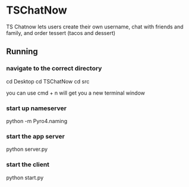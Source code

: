 # TSChatNow
TS Chatnow lets users create their own username, chat with friends and family, and order tessert (tacos and dessert)

## Running 

### navigate to the correct directory
cd Desktop
cd TSChatNow
cd src

you can use cmd + n will get you a new terminal window


### start up nameserver
python -m Pyro4.naming 

### start the app server
python server.py

### start the client
python start.py
